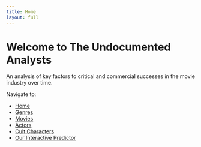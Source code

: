 ```yaml
---
title: Home
layout: full
---
```


# Welcome to The Undocumented Analysts
An analysis of key factors to critical and commercial successes in the movie industry over time.

Navigate to:
- [Home](home.md)
- [Genres](genres.md)
- [Movies](movies.md)
- [Actors](actors.md)
- [Cult Characters](cult_characters.md)
- [Our Interactive Predictor](predictors.md)
